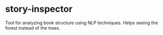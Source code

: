 # story-inspector
Tool for analyzing book structure using NLP techniques. Helps seeing the forest instead of the trees.

